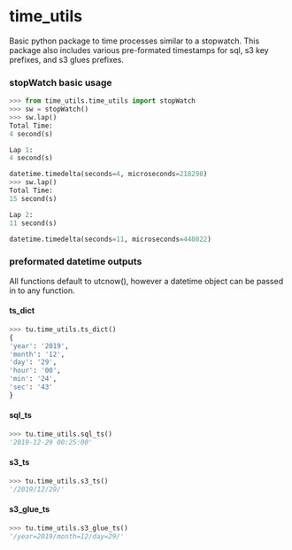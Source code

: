 # time_utils

Basic python package to time processes similar to a stopwatch.  This package also includes various pre-formated timestamps for sql, s3 key prefixes, and s3 glues prefixes.

### stopWatch basic usage
```python
>>> from time_utils.time_utils import stopWatch
>>> sw = stopWatch()
>>> sw.lap()
Total Time:
4 second(s)

Lap 1:
4 second(s)

datetime.timedelta(seconds=4, microseconds=218298)
>>> sw.lap()
Total Time:
15 second(s)

Lap 2:
11 second(s)

datetime.timedelta(seconds=11, microseconds=440822)
```

### preformated datetime outputs
All functions default to utcnow(), however a datetime object can be passed in to any function.

#### ts_dict
```python
>>> tu.time_utils.ts_dict()
{
'year': '2019', 
'month': '12', 
'day': '29', 
'hour': '00', 
'min': '24', 
'sec': '43'
}
```

#### sql_ts
```python
>>> tu.time_utils.sql_ts()
'2019-12-29 00:25:00'
```

#### s3_ts
```python
>>> tu.time_utils.s3_ts()
'/2019/12/29/'
```

#### s3_glue_ts
```python
>>> tu.time_utils.s3_glue_ts()
'/year=2019/month=12/day=29/'
```
